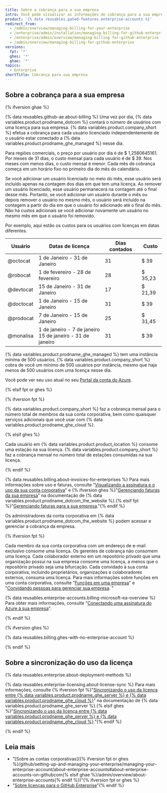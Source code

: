 ```yaml
---
title: Sobre a cobrança para a sua empresa
intro: Você pode visualizar as informações de cobrança para a sua empresa.
product: '{% data reusables.gated-features.enterprise-accounts %}'
redirect_from:
  - /admin/overview/managing-billing-for-your-enterprise
  - /enterprise/admin/installation/managing-billing-for-github-enterprise
  - /enterprise/admin/overview/managing-billing-for-github-enterprise
  - /admin/overview/managing-billing-for-github-enterprise
versions:
  fpt: '*'
  ghes: '*'
  ghae: '*'
topics:
  - Enterprise
shortTitle: Cobrança para sua empresa
---
```


## Sobre a cobrança para a sua empresa

{% ifversion ghae %}

{% data reusables.github-ae.about-billing %} Uma vez por dia, {% data variables.product.prodname_dotcom %} contará o número de usuários com uma licença para sua empresa. {% data variables.product.company_short %} efetua a cobrança para cada usuário licenciado independentemente de o usuário estar conectado a {% data variables.product.prodname_ghe_managed %} nesse dia.

Para regiões comerciais, o preço por usuário por dia é de $ 1,2580645161. Por meses de 31 dias, o custo mensal para cada usuário é de $ 39. Nos meses com menos dias, o custo mensal é menor. Cada mês de cobrança começa em um horário fixo no primeiro dia do mês do calendário.

Se você adicionar um usuário licenciado no meio do mês, esse usuário será incluído apenas na contagem dos dias em que tem uma licença. Ao remover um usuário licenciado, esse usuário permanecerá na contagem até o final desse mês. Portanto, se você adicionar um usuário durante o mês ou depois remover o usuário no mesmo mês, o usuário será incluído na contagem a partir do dia em que o usuário foi adicionado até o final do mês. Não há custos adicionais se você adicionar novamente um usuário no mesmo mês em que o usuário foi removido.

Por exemplo, aqui estão os custos para os usuários com licenças em datas diferentes.

| Usuário   | Datas de licença                                                   | Dias contados | Custo   |
| --------- | ------------------------------------------------------------------ | ------------- | ------- |
| @octocat  | 1 de Janeiro - 31 de Janeiro                                       | 31            | $ 39    |
| @robocat  | 1 de fevereiro - 28 de fevereiro                                   | 28            | $ 35,23 |
| @devtocat | 15 de Janeiro - 31 de Janeiro                                      | 17            | $ 21,39 |
| @doctocat | 1 de Janeiro - 15 de Janeiro                                       | 31            | $ 39    |
| @prodocat | 7 de Janeiro - 15 de Janeiro                                       | 25            | $ 31,45 |
| @monalisa | 1 de janeiro - 7 de janeiro<br>15 de janeiro - 31 de janeiro | 31            | $ 39    |

{% data variables.product.prodname_ghe_managed %} tem uma instância mínima de 500 usuários. {% data variables.product.company_short %} cobra de você um mínimo de 500 usuários por instância, mesmo que haja menos de 500 usuários com uma licença nesse dia.

Você pode ver seu uso atual no seu [Portal da conta do Azure](https://portal.azure.com).

{% elsif fpt or ghes %}

{% ifversion fpt %}

{% data variables.product.company_short %} faz a cobrança mensal para o número total de membros da sua conta corporativa, bem como quaisquer serviços adicionais que você usar com {% data variables.product.prodname_ghe_cloud %}.

{% elsif ghes %}

Cada usuário em {% data variables.product.product_location %} consome uma estação na sua licença. {% data variables.product.company_short %} faz a cobrança mensal no número total de estações consumidas na sua licença.

{% endif %}

{% data reusables.billing.about-invoices-for-enterprises %} Para mais informações sobre uso e faturas, consulte "[Visualizando a assinatura e o uso da sua conta corporativa](/billing/managing-billing-for-your-github-account/viewing-the-subscription-and-usage-for-your-enterprise-account)" e {% ifversion ghes %}"<a href="/billing/managing-billing-for-your-github-account/managing-invoices-for-your-enterprise" class="dotcom-only">Gerenciando faturas da sua empresa</a>" na documentação de {% data variables.product.prodname_dotcom_the_website %}.{% elsif fpt %}"[Gerenciando faturas para a sua empresa](/billing/managing-billing-for-your-github-account/managing-invoices-for-your-enterprise)."{% endif %}

Os administradores da conta corporativa em {% data variables.product.prodname_dotcom_the_website %} podem acessar e gerenciar a cobrança da empresa.

{% ifversion fpt %}

Cada membro da sua conta corporativa com um endereço de e-mail exclusivo consome uma licença. Os gerentes de cobrança não consomem uma licença. Cada colaborador externo em um repositório privado que uma organização possui na sua empresa consome uma licença, a menos que o repositório privado seja uma bifurcação. Cada convidado à sua conta corporativa, incluindo proprietários, organizações e colaboradores externos, consuma uma licença. Para mais informações sobre funções em uma conta corporativa, consulte "[Funções em uma empresa](/github/setting-up-and-managing-your-enterprise/managing-users-in-your-enterprise/roles-in-an-enterprise)" e "[Convidando pessoas para gerenciar sua empresa](/github/setting-up-and-managing-your-enterprise/inviting-people-to-manage-your-enterprise). "

{% data reusables.enterprise-accounts.billing-microsoft-ea-overview %} Para obter mais informações, consulte "[Conectando uma assinatura do Azure à sua empresa](/github/setting-up-and-managing-your-enterprise/connecting-an-azure-subscription-to-your-enterprise)".

{% endif %}

{% ifversion ghes %}

{% data reusables.billing.ghes-with-no-enterprise-account %}

{% endif %}

## Sobre a sincronização do uso da licença

{% data reusables.enterprise.about-deployment-methods %}

{% data reusables.enterprise-licensing.about-license-sync %} Para mais informações, consulte {% ifversion fpt %}"[Sincronizando o uso da licença entre {% data variables.product.prodname_ghe_server %} e {% data variables.product.prodname_ghe_cloud %}](/enterprise-server/billing/managing-your-license-for-github-enterprise/syncing-license-usage-between-github-enterprise-server-and-github-enterprise-cloud)" na documentação de {% data variables.product.prodname_ghe_server %}.{% elsif ghes %}"[Sincronizando o uso da licença entre {% data variables.product.prodname_ghe_server %} e {% data variables.product.prodname_ghe_cloud %}](/billing/managing-your-license-for-github-enterprise/syncing-license-usage-between-github-enterprise-server-and-github-enterprise-cloud)."{% endif %}

{% endif %}

## Leia mais

- "[Sobre as contas corporativas]({% ifversion fpt or ghes %}/github/setting-up-and-managing-your-enterprise/managing-your-enterprise-account/about-enterprise-accounts#about-enterprise-accounts-on-githubcom{% elsif ghae %}/admin/overview/about-enterprise-accounts{% endif %})"{% ifversion fpt or ghes %} <!-- When you're viewing the fpt version of this article, this link's anchor won't resolve, but that's okay -->
- "[Sobre licenças para o GitHub Enterprise](/billing/managing-your-license-for-github-enterprise/about-licenses-for-github-enterprise)"{% endif %}
